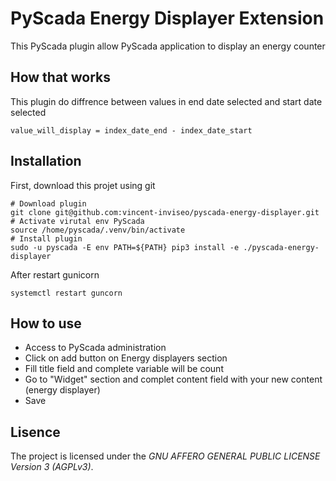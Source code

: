 # PyScada Energy Displayer Extension

This PyScada plugin allow PyScada application to display an energy counter

## How that works

This plugin do diffrence between values in end date selected and start date selected

```
value_will_display = index_date_end - index_date_start
```

## Installation

First, download this projet using git
```
# Download plugin
git clone git@github.com:vincent-inviseo/pyscada-energy-displayer.git
# Activate virutal env PyScada
source /home/pyscada/.venv/bin/activate
# Install plugin
sudo -u pyscada -E env PATH=${PATH} pip3 install -e ./pyscada-energy-displayer
```

After restart gunicorn
```
systemctl restart guncorn
```

## How to use

- Access to PyScada administration
- Click on add button on Energy displayers section
- Fill title field and complete variable will be count
- Go to "Widget" section and complet content field with your new content (energy displayer)
- Save


## Lisence

The project is licensed under the _GNU AFFERO GENERAL PUBLIC LICENSE Version 3 (AGPLv3)_.

